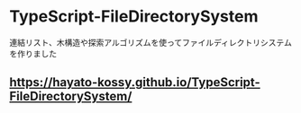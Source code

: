 # TypeScript-FileDirectorySystem
連結リスト、木構造や探索アルゴリズムを使ってファイルディレクトリシステムを作りました
## https://hayato-kossy.github.io/TypeScript-FileDirectorySystem/
